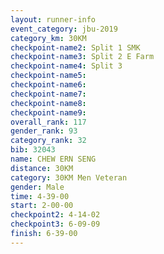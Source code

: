 ```yaml
---
layout: runner-info 
event_category: jbu-2019 
category_km: 30KM 
checkpoint-name2: Split 1 SMK 
checkpoint-name3: Split 2 E Farm 
checkpoint-name4: Split 3 
checkpoint-name5: 
checkpoint-name6: 
checkpoint-name7: 
checkpoint-name8: 
checkpoint-name9: 
overall_rank: 117
gender_rank: 93
category_rank: 32
bib: 32043
name: CHEW ERN SENG
distance: 30KM
category: 30KM Men Veteran
gender: Male
time: 4-39-00
start: 2-00-00
checkpoint2: 4-14-02
checkpoint3: 6-09-09
finish: 6-39-00
---
```


